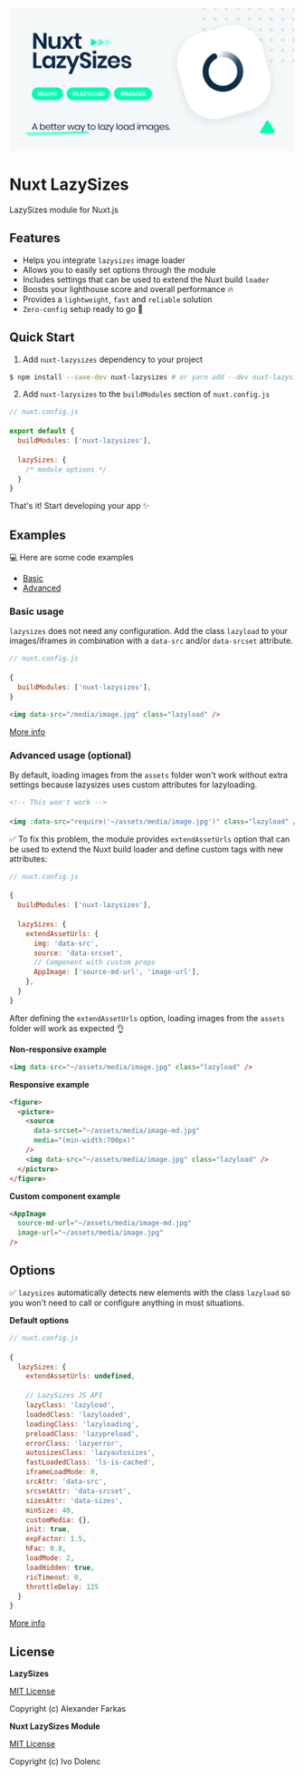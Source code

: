 <p align="center">
    <img src=".github/assets/cover.svg" >
</p>

<h1>Nuxt LazySizes</h1>

LazySizes module for Nuxt.js

## Features

- Helps you integrate `lazysizes` image loader
- Allows you to easily set options through the module
- Includes settings that can be used to extend the Nuxt build `loader`
- Boosts your lighthouse score and overall performance 🔥
- Provides a `lightweight`, `fast` and `reliable` solution
- `Zero-config` setup ready to go 🚀

## Quick Start

1. Add `nuxt-lazysizes` dependency to your project

```bash
$ npm install --save-dev nuxt-lazysizes # or yarn add --dev nuxt-lazysizes
```

2. Add `nuxt-lazysizes` to the `buildModules` section of `nuxt.config.js`

```js
// nuxt.config.js

export default {
  buildModules: ['nuxt-lazysizes'],

  lazySizes: {
    /* module options */
  }
}
```

That's it! Start developing your app ✨

## Examples

💻 Here are some code examples

- [Basic](https://github.com/ivodolenc/nuxt-lazysizes/tree/master/examples/basic)
- [Advanced](https://github.com/ivodolenc/nuxt-lazysizes/tree/master/examples/advanced)

### Basic usage

`lazysizes` does not need any configuration. Add the class `lazyload` to your images/iframes in combination with a `data-src` and/or `data-srcset` attribute.

```js
// nuxt.config.js

{
  buildModules: ['nuxt-lazysizes'],
}
```

```html
<img data-src="/media/image.jpg" class="lazyload" />
```

[More info](https://github.com/aFarkas/lazysizes#more-about-the-api)

### Advanced usage (optional)

By default, loading images from the `assets` folder won't work without extra settings because lazysizes uses custom attributes for lazyloading.

```html
<!-- This won't work -->

<img :data-src="require('~/assets/media/image.jpg')" class="lazyload" />
```

✅ To fix this problem, the module provides `extendAssetUrls` option that can be used to extend the Nuxt build loader and define custom tags with new attributes:

```js
// nuxt.config.js

{
  buildModules: ['nuxt-lazysizes'],

  lazySizes: {
    extendAssetUrls: {
      img: 'data-src',
      source: 'data-srcset',
      // Component with custom props
      AppImage: ['source-md-url', 'image-url'],
    },
  }
}
```

After defining the `extendAssetUrls` option, loading images from the `assets` folder will work as expected 👌

**Non-responsive example**

```html
<img data-src="~/assets/media/image.jpg" class="lazyload" />
```

**Responsive example**

```html
<figure>
  <picture>
    <source
      data-srcset="~/assets/media/image-md.jpg"
      media="(min-width:700px)"
    />
    <img data-src="~/assets/media/image.jpg" class="lazyload" />
  </picture>
</figure>
```

**Custom component example**

```html
<AppImage
  source-md-url="~/assets/media/image-md.jpg"
  image-url="~/assets/media/image.jpg"
/>
```

## Options

✅ `lazysizes` automatically detects new elements with the class `lazyload` so you won't need to call or configure anything in most situations.

**Default options**

```js
// nuxt.config.js

{
  lazySizes: {
    extendAssetUrls: undefined,

    // LazySizes JS API
    lazyClass: 'lazyload',
    loadedClass: 'lazyloaded',
    loadingClass: 'lazyloading',
    preloadClass: 'lazypreload',
    errorClass: 'lazyerror',
    autosizesClass: 'lazyautosizes',
    fastLoadedClass: 'ls-is-cached',
    iframeLoadMode: 0,
    srcAttr: 'data-src',
    srcsetAttr: 'data-srcset',
    sizesAttr: 'data-sizes',
    minSize: 40,
    customMedia: {},
    init: true,
    expFactor: 1.5,
    hFac: 0.8,
    loadMode: 2,
    loadHidden: true,
    ricTimeout: 0,
    throttleDelay: 125
  }
}
```

[More info](https://github.com/aFarkas/lazysizes#js-api)

## License

**LazySizes**

[MIT License](https://github.com/aFarkas/lazysizes/blob/gh-pages/LICENSE)

Copyright (c) Alexander Farkas

**Nuxt LazySizes Module**

[MIT License](LICENSE)

Copyright (c) Ivo Dolenc
